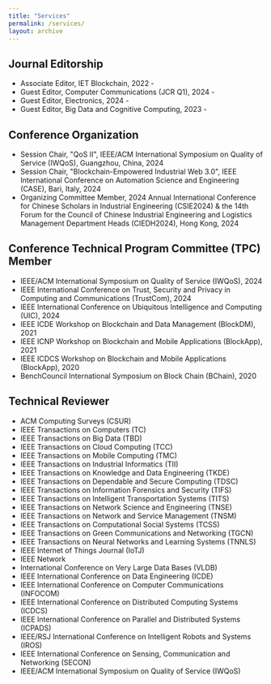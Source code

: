 ```yaml
---
title: "Services"
permalink: /services/
layout: archive
---
```


## Journal Editorship
* Associate Editor, IET Blockchain, 2022 - 
* Guest Editor, Computer Communications (JCR Q1), 2024 - 
* Guest Editor, Electronics, 2024 - 
* Guest Editor, Big Data and Cognitive Computing, 2023 - 



## Conference Organization
* Session Chair, "QoS II", IEEE/ACM International Symposium on Quality of Service (IWQoS), Guangzhou, China, 2024
* Session Chair, "Blockchain-Empowered Industrial Web 3.0", IEEE International Conference on Automation Science and Engineering (CASE), Bari, Italy, 2024
* Organizing Committee Member, 2024 Annual International Conference for Chinese Scholars in Industrial Engineering (CSIE2024) & the 14th Forum for the Council of Chinese Industrial Engineering and Logistics Management Department Heads (CIEDH2024), Hong Kong, 2024



## Conference Technical Program Committee (TPC) Member
* IEEE/ACM International Symposium on Quality of Service (IWQoS), 2024
* IEEE International Conference on Trust, Security and Privacy in Computing and Communications (TrustCom), 2024
* IEEE International Conference on Ubiquitous Intelligence and Computing (UIC), 2024
* IEEE ICDE Workshop on Blockchain and Data Management (BlockDM), 2021
* IEEE ICNP Workshop on Blockchain and Mobile Applications (BlockApp), 2021
* IEEE ICDCS Workshop on Blockchain and Mobile Applications (BlockApp), 2020
* BenchCouncil International Symposium on Block Chain (BChain), 2020



## Technical Reviewer
* ACM Computing Surveys (CSUR)
* IEEE Transactions on Computers (TC)
* IEEE Transactions on Big Data (TBD)
* IEEE Transactions on Cloud Computing (TCC)
* IEEE Transactions on Mobile Computing (TMC)
* IEEE Transactions on Industrial Informatics (TII)
* IEEE Transactions on Knowledge and Data Engineering (TKDE)
* IEEE Transactions on Dependable and Secure Computing (TDSC)
* IEEE Transactions on Information Forensics and Security (TIFS)
* IEEE Transactions on Intelligent Transportation Systems (TITS)
* IEEE Transactions on Network Science and Engineering (TNSE)
* IEEE Transactions on Network and Service Management (TNSM)
* IEEE Transactions on Computational Social Systems (TCSS)
* IEEE Transactions on Green Communications and Networking (TGCN)
* IEEE Transactions on Neural Networks and Learning Systems (TNNLS)
* IEEE Internet of Things Journal (IoTJ)
* IEEE Network
* International Conference on Very Large Data Bases (VLDB)
* IEEE International Conference on Data Engineering (ICDE)
* IEEE International Conference on Computer Communications (INFOCOM)
* IEEE International Conference on Distributed Computing Systems (ICDCS)
* IEEE International Conference on Parallel and Distributed Systems (ICPADS)
* IEEE/RSJ International Conference on Intelligent Robots and Systems (IROS)
* IEEE International Conference on Sensing, Communication and Networking (SECON)
* IEEE/ACM International Symposium on Quality of Service (IWQoS)